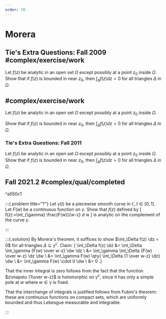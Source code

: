 ```yaml
---
order: 70
---
```


# Morera

## Tie's Extra Questions: Fall 2009 #complex/exercise/work
Let $f(z)$ be analytic in an open set $\Omega$ except possibly at a
point $z_0$ inside $\Omega$. Show that if $f(z)$ is bounded in near
$z_0$, then $\displaystyle \int_\Delta f(z) dz = 0$ for all triangles
$\Delta$ in $\Omega$.

## #complex/exercise/work
Let $f(z)$ be analytic in an open set $\Omega$ except possibly at a point $z_0$ inside $\Omega$. 

Show that if $f(z)$ is bounded in near $z_0$, then $\displaystyle \int_\Delta f(z) dz = 0$ for all triangles $\Delta$ in $\Omega$.

### Tie's Extra Questions: Fall 2011


Let $f(z)$ be analytic in an open set $\Omega$ except possibly at a
point $z_0$ inside $\Omega$. Show that if $f(z)$ is bounded in near
$z_0$, then $\displaystyle \int_\Delta f(z) dz = 0$ for all triangles
$\Delta$ in $\Omega$.

## Fall 2021.2  #complex/qual/completed

^a550c1

:::{.problem title="?"}
Let $\gamma(t)$ be a piecewise smooth curve in $\mathbb{C}, t \in[0,1]$. Let $F(w)$ be a continuous function on $\gamma$. Show that $f(z)$ defined by
\[
f(z):=\int_{\gamma} \frac{F(w)}{w-z} d w
\]
is analytic on the complement of the curve $\gamma$.

:::

:::{.solution}
By Morera's theorem, it suffices to show $\int_\Delta f(z) \dz = 0$ for all triangles $\Delta \subseteq \gamma^c$.
Claim:
\[
\int_\Delta f(z) \dz 
&= \int_\Delta \int_\gamma {F(w) \over w-z} \dw \dz \\
&= \int_\gamma \int_\Delta {F(w) \over w-z} \dz \dw \\
&= \int_\gamma F(w) \qty{ \int_\Delta {1 \over w-z} \dz} \dw \\
&= \int_\gamma F(w) \cdot 0 \dw \\
&= 0
.\]

That the inner integral is zero follows from the fact that the function $z\mapsto {1\over w-z}$ is holomorphic on $\gamma^c$, since it has only a simple pole at $w$ where $w\in \gamma$ is fixed.

That the interchange of integrals is justified follows from Fubini's theorem: these are continuous functions on compact sets, which are uniformly bounded and thus Lebesgue measurable and integrable.

:::


